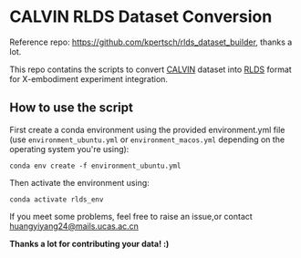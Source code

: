 # CALVIN RLDS Dataset Conversion
Reference repo: https://github.com/kpertsch/rlds_dataset_builder, thanks a lot.


This repo contatins the scripts to convert [CALVIN](https://github.com/mees/calvin) dataset into [RLDS](https://github.com/google-research/rlds) format for X-embodiment experiment integration.

## How to use the script

First create a conda environment using the provided environment.yml file (use `environment_ubuntu.yml` or `environment_macos.yml` depending on the operating system you're using):
```
conda env create -f environment_ubuntu.yml
```

Then activate the environment using:
```
conda activate rlds_env
```
If you meet some problems, feel free to raise an issue,or contact huangyiyang24@mails.ucas.ac.cn





**Thanks a lot for contributing your data! :)**
